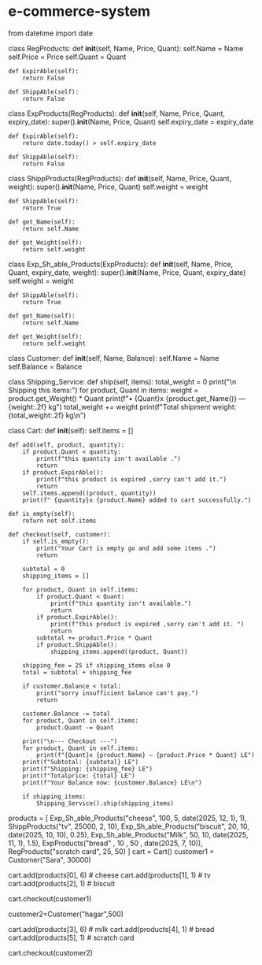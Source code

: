 # e-commerce-system
from datetime import date

class RegProducts:
    def __init__(self, Name, Price, Quant):
        self.Name = Name
        self.Price = Price
        self.Quant = Quant

    def ExpirAble(self):
        return False

    def ShippAble(self):
        return False



class ExpProducts(RegProducts):
    def __init__(self, Name, Price, Quant, expiry_date):
        super().__init__(Name, Price, Quant)
        self.expiry_date = expiry_date

    def ExpirAble(self):
        return date.today() > self.expiry_date
    
    def ShippAble(self):
        return False
    


class ShippProducts(RegProducts):
    def __init__(self, Name, Price, Quant, weight):
        super().__init__(Name, Price, Quant)
        self.weight = weight

    def ShippAble(self):
        return True

    def get_Name(self):
        return self.Name

    def get_Weight(self):
        return self.weight


class Exp_Sh_able_Products(ExpProducts):
    def __init__(self, Name, Price, Quant, expiry_date, weight):
        super().__init__(Name, Price, Quant, expiry_date)
        self.weight = weight

    def ShippAble(self):
        return True

    def get_Name(self):
        return self.Name

    def get_Weight(self):
        return self.weight
    
class Customer:
    def __init__(self, Name, Balance):
        self.Name = Name
        self.Balance = Balance



class Shipping_Service:
    def ship(self, items):
        total_weight = 0
        print("\n Shipping this items:")
        for product, Quant in items:
            weight = product.get_Weight() * Quant
            print(f"• {Quant}x {product.get_Name()} — {weight:.2f} kg")
            total_weight += weight
        print(f"Total shipment weight: {total_weight:.2f} kg\n")




class Cart:
    def __init__(self):
        self.items = []  

    def add(self, product, quantity):
        if product.Quant < quantity:
            print(f"this quantity isn't available .")
            return
        if product.ExpirAble():
            print(f"this product is expired ,sorry can't add it.")
            return
        self.items.append((product, quantity))
        print(f" {quantity}x {product.Name} added to cart successfully.")

    def is_empty(self):
        return not self.items

    def checkout(self, customer):
        if self.is_empty():
            print("Your Cart is empty go and add some items .")
            return

        subtotal = 0
        shipping_items = []

        for product, Quant in self.items:
            if product.Quant < Quant:
                print(f"this quantity isn't available.")
                return
            if product.ExpirAble():
                print(f"this product is expired ,sorry can't add it. ")
                return
            subtotal += product.Price * Quant
            if product.ShippAble():
                shipping_items.append((product, Quant))

        shipping_fee = 25 if shipping_items else 0
        total = subtotal + shipping_fee

        if customer.Balance < total:
            print("sorry insufficient balance can't pay.")
            return

        customer.Balance -= total
        for product, Quant in self.items:
            product.Quant -= Quant

        print("\n--- Checkout ---")
        for product, Quant in self.items:
            print(f"{Quant}x {product.Name} — {product.Price * Quant} LE")
        print(f"Subtotal: {subtotal} LE")
        print(f"Shipping: {shipping_fee} LE")
        print(f"Totalprice: {total} LE")
        print(f"Your Balance now: {customer.Balance} LE\n")

        if shipping_items:
            Shipping_Service().ship(shipping_items)

products = [
    Exp_Sh_able_Products("cheese", 100, 5, date(2025, 12, 1), 1),
    ShippProducts("tv", 25000, 2, 10),
    Exp_Sh_able_Products("biscuit", 20, 10, date(2025, 10, 10), 0.25),
    Exp_Sh_able_Products("Milk", 50, 10, date(2025, 11, 1), 1.5),
    ExpProducts("bread" , 10 , 50 , date(2025, 7, 10)),
    RegProducts("scratch card", 25, 50)
]
cart = Cart()
customer1 = Customer("Sara", 30000)


cart.add(products[0], 6)  # cheese
cart.add(products[1], 1)  # tv
cart.add(products[2], 1)  # biscuit


cart.checkout(customer1)

customer2=Customer("hagar",500)

cart.add(products[3], 6)  # milk
cart.add(products[4], 1)  # bread
cart.add(products[5], 1)  # scratch card

cart.checkout(customer2)
